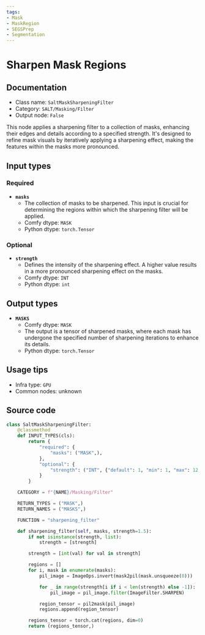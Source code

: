 ```yaml
---
tags:
- Mask
- MaskRegion
- SEGSPrep
- Segmentation
---
```


# Sharpen Mask Regions
## Documentation
- Class name: `SaltMaskSharpeningFilter`
- Category: `SALT/Masking/Filter`
- Output node: `False`

This node applies a sharpening filter to a collection of masks, enhancing their edges and details according to a specified strength. It's designed to refine mask visuals by iteratively applying a sharpening effect, making the features within the masks more pronounced.
## Input types
### Required
- **`masks`**
    - The collection of masks to be sharpened. This input is crucial for determining the regions within which the sharpening filter will be applied.
    - Comfy dtype: `MASK`
    - Python dtype: `torch.Tensor`
### Optional
- **`strength`**
    - Defines the intensity of the sharpening effect. A higher value results in a more pronounced sharpening effect on the masks.
    - Comfy dtype: `INT`
    - Python dtype: `int`
## Output types
- **`MASKS`**
    - Comfy dtype: `MASK`
    - The output is a tensor of sharpened masks, where each mask has undergone the specified number of sharpening iterations to enhance its details.
    - Python dtype: `torch.Tensor`
## Usage tips
- Infra type: `GPU`
- Common nodes: unknown


## Source code
```python
class SaltMaskSharpeningFilter:
    @classmethod
    def INPUT_TYPES(cls):
        return {
            "required": {
                "masks": ("MASK",),
            },
            "optional": {
                "strength": ("INT", {"default": 1, "min": 1, "max": 12, "step": 1}),
            }
        }

    CATEGORY = f"{NAME}/Masking/Filter"

    RETURN_TYPES = ("MASK",)
    RETURN_NAMES = ("MASKS",)

    FUNCTION = "sharpening_filter"

    def sharpening_filter(self, masks, strength=1.5):
        if not isinstance(strength, list):
            strength = [strength]

        strength = [int(val) for val in strength]

        regions = []
        for i, mask in enumerate(masks):
            pil_image = ImageOps.invert(mask2pil(mask.unsqueeze(0)))

            for _ in range(strength[i if i < len(strength) else -1]):
                pil_image = pil_image.filter(ImageFilter.SHARPEN)

            region_tensor = pil2mask(pil_image)
            regions.append(region_tensor)

        regions_tensor = torch.cat(regions, dim=0)
        return (regions_tensor,)

```
